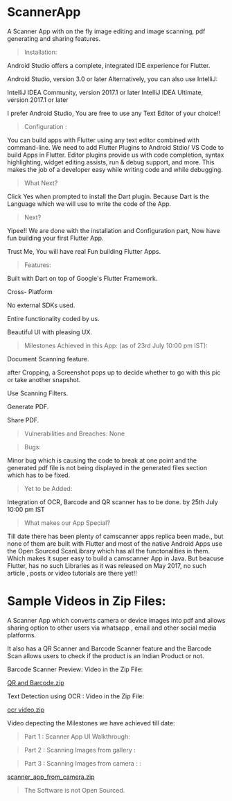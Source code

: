 
# ScannerApp
A Scanner App with on the fly image editing and image scanning, pdf generating and sharing features.

>Installation:

Android Studio offers a complete, integrated IDE experience for Flutter.

Android Studio, version 3.0 or later
Alternatively, you can also use IntelliJ:

IntelliJ IDEA Community, version 2017.1 or later
IntelliJ IDEA Ultimate, version 2017.1 or later
 
I prefer Android Studio, You are free to use any Text Editor of your choice!!

>Configuration :

You can build apps with Flutter using any text editor combined with command-line.
We need to add Flutter Plugins to Android Stdio/ VS Code to build Apps in Flutter.
Editor plugins provide us with code completion, syntax highlighting, widget editing assists, run & debug support, and more.
This makes the job of a developer easy while writing code and while debugging.

>What Next?

Click Yes when prompted to install the Dart plugin.
Because Dart is the Language which we will use to write the code of the  App.

>Next?

Yipee!! We are done with the installation and Configuration part, Now have fun building your first Flutter App.

Trust Me, You will have real Fun building Flutter Apps.


>Features:

Built with Dart on top of Google's Flutter Framework.

Cross- Platform

No external SDKs used.

Entire functionality coded by us.

Beautiful UI with pleasing UX.


>Milestones Achieved in this App: (as of 23rd July 10:00 pm IST):

Document Scanning feature. 

after Cropping, a Screenshot pops up to decide whether to go with this pic or take another snapshot.

Use Scanning Filters.

Generate PDF.

Share PDF.

>Vulnerabilities and Breaches:
None

>Bugs:

Minor bug which is causing the code to break at one point and the generated pdf file is not being displayed in the generated files section which has to be fixed.


>Yet to be Added:

Integration of OCR, Barcode and QR scanner has to be done. by 25th July 10:00 pm IST



> What makes our App Special?

Till date there has been plenty of camscanner apps replica been made., but none of them are built with Flutter and most of the native Android Apps use the Open Sourced ScanLibrary which has all the functonalities in them. Which makes it super easy to build a camscanner App in Java. But beacuse Flutter, has no such Libraries as it was released 
on May 2017, no such article , posts or video tutorials are there yet!!



# Sample Videos in Zip Files:

A Scanner App which converts camera or device images into pdf and allows sharing option to other users via whatsapp , email and other social media platforms.

It also has a QR Scanner and Barcode Scanner feature and the Barcode Scan allows users to check if the product is an Indian Product or not.



Barcode Scanner Preview:
Video in the Zip File:

[QR and Barcode.zip](https://github.com/arnav-snowleo/scanner_app/files/4940231/QR.and.Barcode.zip)


Text Detection using OCR :
Video in the Zip File:

[ocr video.zip](https://github.com/arnav-snowleo/scanner_app/files/4946307/ocr.video.zip)

Video depecting the Milestones we have achieved till date:

>Part 1 : Scanner App UI Walkthrough:



>Part 2 : Scanning Images from gallery :

>Part 3 : Scanning Images from camera : :

[scanner_app_from_camera.zip](https://github.com/arnav-snowleo/scanner_app/files/4974157/scanner_app_from_camera.zip)

>The Software is not Open Sourced.

